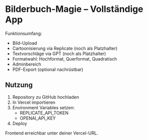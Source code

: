 
# Bilderbuch-Magie – Vollständige App

Funktionsumfang:
- Bild-Upload
- Cartoonisierung via Replicate (noch als Platzhalter)
- Textvorschläge via GPT (noch als Platzhalter)
- Formatwahl: Hochformat, Querformat, Quadratisch
- Adminbereich
- PDF-Export (optional nachrüstbar)

## Nutzung

1. Repository zu GitHub hochladen
2. In Vercel importieren
3. Environment Variables setzen:
   - REPLICATE_API_TOKEN
   - OPENAI_API_KEY
4. Deploy

Frontend erreichbar unter deiner Vercel-URL.

